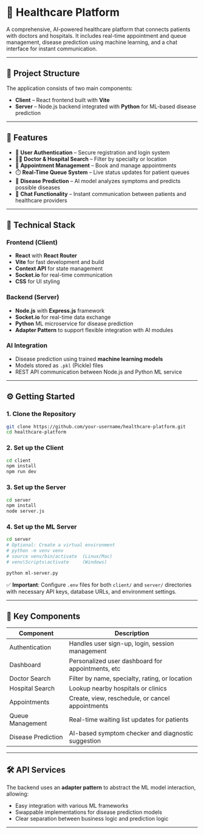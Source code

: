# 🏥 Healthcare Platform

A comprehensive, AI-powered healthcare platform that connects patients with doctors and hospitals. It includes real-time appointment and queue management, disease prediction using machine learning, and a chat interface for instant communication.

---

## 📁 Project Structure

The application consists of two main components:

- **Client** – React frontend built with **Vite**
- **Server** – Node.js backend integrated with **Python** for ML-based disease prediction

---

## 🚀 Features

- 🔐 **User Authentication** – Secure registration and login system  
- 🧑‍⚕️ **Doctor & Hospital Search** – Filter by specialty or location  
- 📅 **Appointment Management** – Book and manage appointments  
- ⏱️ **Real-Time Queue System** – Live status updates for patient queues  
- 🧠 **Disease Prediction** – AI model analyzes symptoms and predicts possible diseases  
- 💬 **Chat Functionality** – Instant communication between patients and healthcare providers  

---

## 🧰 Technical Stack

### Frontend (Client)
- **React** with **React Router**
- **Vite** for fast development and build
- **Context API** for state management
- **Socket.io** for real-time communication
- **CSS** for UI styling

### Backend (Server)
- **Node.js** with **Express.js** framework
- **Socket.io** for real-time data exchange
- **Python** ML microservice for disease prediction
- **Adapter Pattern** to support flexible integration with AI modules

### AI Integration
- Disease prediction using trained **machine learning models**
- Models stored as `.pkl` (Pickle) files
- REST API communication between Node.js and Python ML service

---

## ⚙️ Getting Started

### 1. Clone the Repository
```bash
git clone https://github.com/your-username/healthcare-platform.git
cd healthcare-platform
````

### 2. Set up the Client

```bash
cd client
npm install
npm run dev
```

### 3. Set up the Server

```bash
cd server
npm install
node server.js
```

### 4. Set up the ML Server

```bash
cd server
# Optional: Create a virtual environment
# python -m venv venv
# source venv/bin/activate  (Linux/Mac)
# venv\Scripts\activate     (Windows)

python ml-server.py
```

✅ **Important**: Configure `.env` files for both `client/` and `server/` directories with necessary API keys, database URLs, and environment settings.

---

## 🧩 Key Components

| Component          | Description                                        |
| ------------------ | -------------------------------------------------- |
| Authentication     | Handles user sign-up, login, session management    |
| Dashboard          | Personalized user dashboard for appointments, etc  |
| Doctor Search      | Filter by name, specialty, rating, or location     |
| Hospital Search    | Lookup nearby hospitals or clinics                 |
| Appointments       | Create, view, reschedule, or cancel appointments   |
| Queue Management   | Real-time waiting list updates for patients        |
| Disease Prediction | AI-based symptom checker and diagnostic suggestion |

---

## 🛠️ API Services

The backend uses an **adapter pattern** to abstract the ML model interaction, allowing:

* Easy integration with various ML frameworks
* Swappable implementations for disease prediction models
* Clear separation between business logic and prediction logic

---
